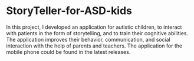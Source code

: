 # StoryTeller-for-ASD-kids
In this project, I developed an application for autistic children, to interact with patients in the form of storytelling, and to train their cognitive abilities. The application improves their behavior, communication, and social interaction with the help of parents and teachers. The application for the mobile phone could be found in the latest releases.
